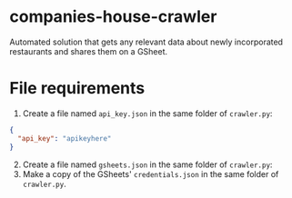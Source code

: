# companies-house-crawler

Automated solution that gets any relevant data about newly incorporated restaurants and shares them on a GSheet.

# File requirements

1. Create a file named `api_key.json` in the same folder of `crawler.py`:
```json
{
  "api_key": "apikeyhere"
}
```

2. Create a file named `gsheets.json` in the same folder of `crawler.py`:
3. Make a copy of the GSheets' `credentials.json` in the same folder of `crawler.py`.
